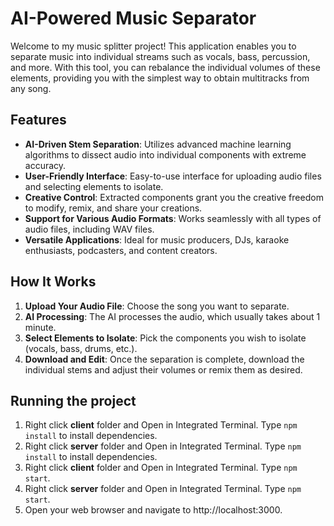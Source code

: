 # AI-Powered Music Separator
Welcome to my music splitter project! This application enables you to separate music into individual streams such as vocals, bass, percussion, and more. With this tool, you can rebalance the individual volumes of these elements, providing you with the simplest way to obtain multitracks from any song.

## Features
- **AI-Driven Stem Separation**: Utilizes advanced machine learning algorithms to dissect audio into individual components with extreme accuracy.
- **User-Friendly Interface**: Easy-to-use interface for uploading audio files and selecting elements to isolate.
- **Creative Control**: Extracted components grant you the creative freedom to modify, remix, and share your creations.
- **Support for Various Audio Formats**: Works seamlessly with all types of audio files, including WAV files.
- **Versatile Applications**: Ideal for music producers, DJs, karaoke enthusiasts, podcasters, and content creators.


## How It Works
1. **Upload Your Audio File**: Choose the song you want to separate.
2. **AI Processing**: The AI processes the audio, which usually takes about 1 minute.
3. **Select Elements to Isolate**: Pick the components you wish to isolate (vocals, bass, drums, etc.).
4. **Download and Edit**: Once the separation is complete, download the individual stems and adjust their volumes or remix them as desired.

## Running the project
1. Right click **client** folder and Open in Integrated Terminal. Type ```npm install``` to install dependencies.
2. Right click **server** folder and Open in Integrated Terminal. Type ```npm install``` to install dependencies.
3. Right click **client** folder and Open in Integrated Terminal. Type ```npm start```.
4. Right click **server** folder and Open in Integrated Terminal. Type ```npm start```.
5. Open your web browser and navigate to http://localhost:3000.
